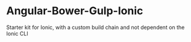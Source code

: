 # Angular-Bower-Gulp-Ionic
Starter kit for Ionic, with a custom build chain and not dependent on the Ionic CLI
